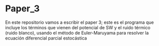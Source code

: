 # Paper_3
En este repositorio vamos a escribir el paper 3;
este es el programa que incluye los términos que vienen del potencial de SW y el ruido térmico (ruido blanco), usando el método de Euler-Maruyama para resolver la ecuación diferencial parcial estocástica
